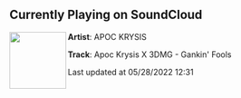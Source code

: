 ## Currently Playing on SoundCloud

[<img align="left" width="100" src="https://i1.sndcdn.com/artworks-000417963900-bmwxvv-t500x500.jpg">](https://soundcloud.com/apoc_krysis/apoc-krysis-x-3dmg-gankin-fools)

**Artist**: APOC KRYSIS 

**Track**: Apoc Krysis X 3DMG - Gankin' Fools

Last updated at 05/28/2022 12:31
